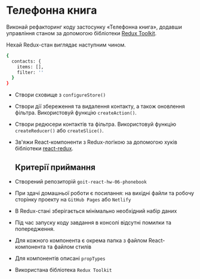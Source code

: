 # Телефонна книга

Виконай рефакторинг коду застосунку «Телефонна книга», додавши управління станом
за допомогою бібліотеки [Redux Toolkit](https://redux-toolkit.js.org/).

Нехай Redux-стан виглядає наступним чином.

```bash
{
  contacts: {
    items: [],
    filter: ''
  }
}
```

- Створи сховище з `configureStore()`
- Створи дії збереження та видалення контакту, а також оновлення фільтра.
  Використовуй функцію `createAction()`.
- Створи редюсери контактів та фільтра. Використовуй функцію `createReducer()`
  або `createSlice()`.
- Зв'яжи React-компоненти з Redux-логікою за допомогою хуків бібліотеки
  [react-redux](https://react-redux.js.org/).

  ## Критерії приймання

- Створений репозиторій `goit-react-hw-06-phonebook`
- При здачі домашньої роботи є посилання: на вихідні файли та робочу сторінку
  проекту на `GitHub Pages` або `Netlify`
- В Redux-стані зберігається мінімально необхідний набір даних
- Під час запуску коду завдання в консолі відсутні помилки та попередження.
- Для кожного компонента є окрема папка з файлом React-компонента та файлом
  стилів
- Для компонентів описані `propTypes`
- Використана бібліотека `Redux Toolkit`
